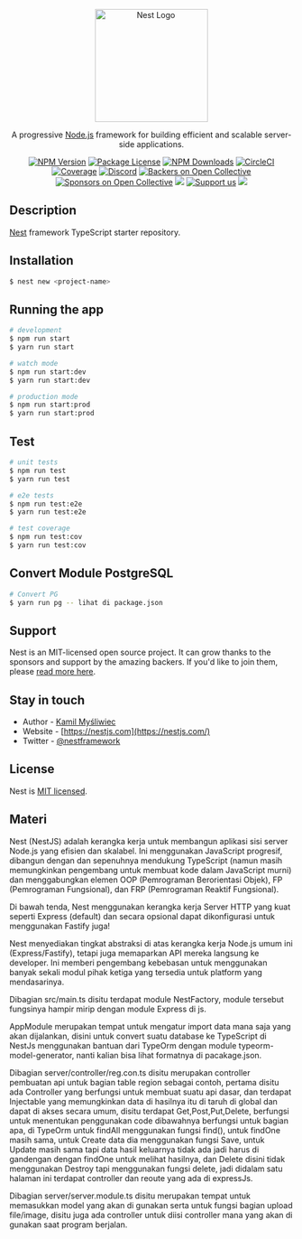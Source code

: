 <p align="center">
  <a href="http://nestjs.com/" target="blank"><img src="https://nestjs.com/img/logo-small.svg" width="200" alt="Nest Logo" /></a>
</p>

[circleci-image]: https://img.shields.io/circleci/build/github/nestjs/nest/master?token=abc123def456
[circleci-url]: https://circleci.com/gh/nestjs/nest

  <p align="center">A progressive <a href="http://nodejs.org" target="_blank">Node.js</a> framework for building efficient and scalable server-side applications.</p>
    <p align="center">
<a href="https://www.npmjs.com/~nestjscore" target="_blank"><img src="https://img.shields.io/npm/v/@nestjs/core.svg" alt="NPM Version" /></a>
<a href="https://www.npmjs.com/~nestjscore" target="_blank"><img src="https://img.shields.io/npm/l/@nestjs/core.svg" alt="Package License" /></a>
<a href="https://www.npmjs.com/~nestjscore" target="_blank"><img src="https://img.shields.io/npm/dm/@nestjs/common.svg" alt="NPM Downloads" /></a>
<a href="https://circleci.com/gh/nestjs/nest" target="_blank"><img src="https://img.shields.io/circleci/build/github/nestjs/nest/master" alt="CircleCI" /></a>
<a href="https://coveralls.io/github/nestjs/nest?branch=master" target="_blank"><img src="https://coveralls.io/repos/github/nestjs/nest/badge.svg?branch=master#9" alt="Coverage" /></a>
<a href="https://discord.gg/G7Qnnhy" target="_blank"><img src="https://img.shields.io/badge/discord-online-brightgreen.svg" alt="Discord"/></a>
<a href="https://opencollective.com/nest#backer" target="_blank"><img src="https://opencollective.com/nest/backers/badge.svg" alt="Backers on Open Collective" /></a>
<a href="https://opencollective.com/nest#sponsor" target="_blank"><img src="https://opencollective.com/nest/sponsors/badge.svg" alt="Sponsors on Open Collective" /></a>
  <a href="https://paypal.me/kamilmysliwiec" target="_blank"><img src="https://img.shields.io/badge/Donate-PayPal-ff3f59.svg"/></a>
    <a href="https://opencollective.com/nest#sponsor"  target="_blank"><img src="https://img.shields.io/badge/Support%20us-Open%20Collective-41B883.svg" alt="Support us"></a>
  <a href="https://twitter.com/nestframework" target="_blank"><img src="https://img.shields.io/twitter/follow/nestframework.svg?style=social&label=Follow"></a>
</p>
  <!--[![Backers on Open Collective](https://opencollective.com/nest/backers/badge.svg)](https://opencollective.com/nest#backer)
  [![Sponsors on Open Collective](https://opencollective.com/nest/sponsors/badge.svg)](https://opencollective.com/nest#sponsor)-->

## Description

[Nest](https://github.com/nestjs/nest) framework TypeScript starter repository.

## Installation

```bash
$ nest new <project-name>
```

## Running the app

```bash
# development
$ npm run start
$ yarn run start

# watch mode
$ npm run start:dev
$ yarn run start:dev

# production mode
$ npm run start:prod
$ yarn run start:prod
```

## Test

```bash
# unit tests
$ npm run test
$ yarn run test

# e2e tests
$ npm run test:e2e
$ yarn run test:e2e

# test coverage
$ npm run test:cov
$ yarn run test:cov
```

## Convert Module PostgreSQL

```bash
# Convert PG
$ yarn run pg -- lihat di package.json
```

## Support

Nest is an MIT-licensed open source project. It can grow thanks to the sponsors and support by the amazing backers. If you'd like to join them, please [read more here](https://docs.nestjs.com/support).

## Stay in touch

- Author - [Kamil Myśliwiec](https://kamilmysliwiec.com)
- Website - [https://nestjs.com](https://nestjs.com/)
- Twitter - [@nestframework](https://twitter.com/nestframework)

## License

Nest is [MIT licensed](LICENSE).

## Materi

Nest (NestJS) adalah kerangka kerja untuk membangun aplikasi sisi server Node.js yang efisien dan skalabel. Ini menggunakan JavaScript progresif, dibangun dengan dan sepenuhnya mendukung TypeScript (namun masih memungkinkan pengembang untuk membuat kode dalam JavaScript murni) dan menggabungkan elemen OOP (Pemrograman Berorientasi Objek), FP (Pemrograman Fungsional), dan FRP (Pemrograman Reaktif Fungsional).

Di bawah tenda, Nest menggunakan kerangka kerja Server HTTP yang kuat seperti Express (default) dan secara opsional dapat dikonfigurasi untuk menggunakan Fastify juga!

Nest menyediakan tingkat abstraksi di atas kerangka kerja Node.js umum ini (Express/Fastify), tetapi juga memaparkan API mereka langsung ke developer. Ini memberi pengembang kebebasan untuk menggunakan banyak sekali modul pihak ketiga yang tersedia untuk platform yang mendasarinya.

Dibagian src/main.ts disitu terdapat module NestFactory, module tersebut fungsinya hampir mirip dengan module Express di js.

AppModule merupakan tempat untuk mengatur import data mana saja yang akan dijalankan, disini untuk convert suatu database ke TypeScript di NestJs menggunakan bantuan dari TypeOrm dengan module typeorm-model-generator, nanti kalian bisa lihat formatnya di pacakage.json.

Dibagian server/controller/reg.con.ts disitu merupakan controller pembuatan api untuk bagian table region sebagai contoh, pertama disitu ada Controller yang berfungsi untuk membuat suatu api dasar, dan terdapat Injectable yang memungkinkan data di hasilnya itu di taruh di global dan dapat di akses secara umum, disitu terdapat Get,Post,Put,Delete, berfungsi untuk menentukan penggunakan code dibawahnya berfungsi untuk bagian apa, di TypeOrm untuk findAll menggunakan fungsi find(), untuk findOne masih sama, untuk Create data dia menggunakan fungsi Save, untuk Update masih sama tapi data hasil keluarnya tidak ada jadi harus di gandengan dengan findOne untuk melihat hasilnya, dan Delete disini tidak menggunakan Destroy tapi menggunakan fungsi delete, jadi didalam satu halaman ini terdapat controller dan reoute yang ada di expressJs.

Dibagian server/server.module.ts disitu merupakan tempat untuk memasukkan model yang akan di gunakan serta untuk fungsi bagian upload file/image, disitu juga ada controller untuk diisi controller mana yang akan di gunakan saat program berjalan.